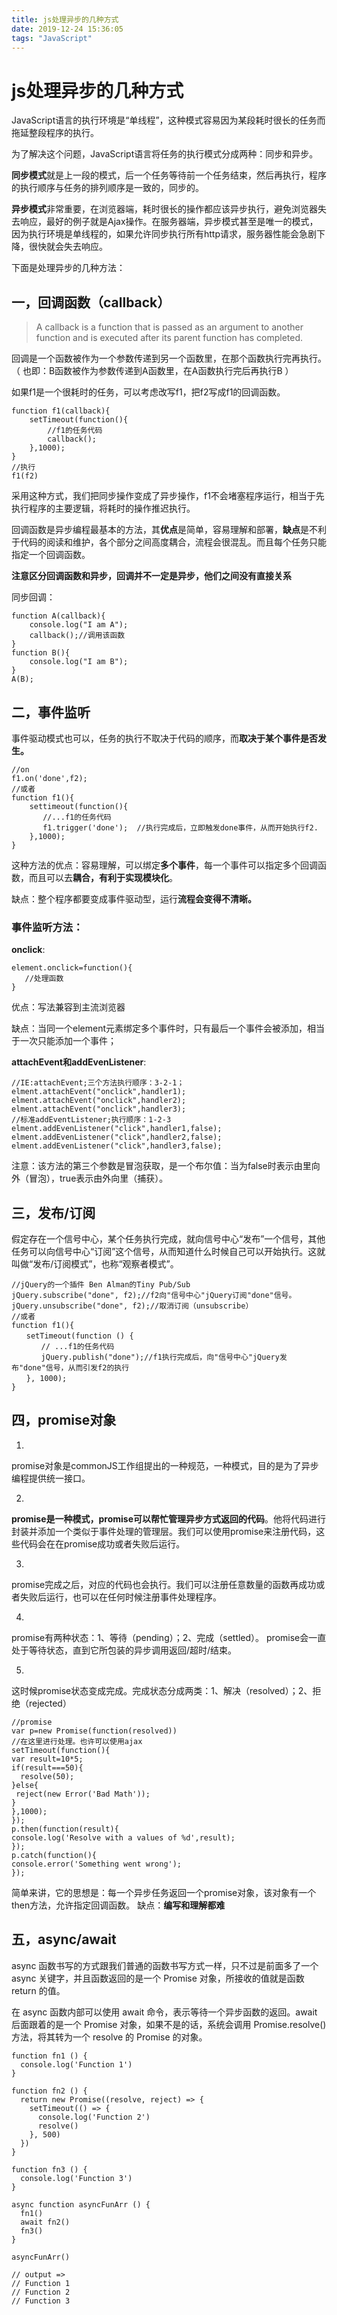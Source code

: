 ```yaml
---
title: js处理异步的几种方式
date: 2019-12-24 15:36:05
tags: "JavaScript"
---
```



# js处理异步的几种方式


JavaScript语言的执行环境是“单线程”，这种模式容易因为某段耗时很长的任务而拖延整段程序的执行。

为了解决这个问题，JavaScript语言将任务的执行模式分成两种：同步和异步。

**同步模式**就是上一段的模式，后一个任务等待前一个任务结束，然后再执行，程序的执行顺序与任务的排列顺序是一致的，同步的。

**异步模式**非常重要，在浏览器端，耗时很长的操作都应该异步执行，避免浏览器失去响应，最好的例子就是Ajax操作。在服务器端，异步模式甚至是唯一的模式，因为执行环境是单线程的，如果允许同步执行所有http请求，服务器性能会急剧下降，很快就会失去响应。

下面是处理异步的几种方法：

## 一，回调函数（callback）

> A callback is a function that is passed as an argument to another function and is executed after its parent function has completed.

回调是一个函数被作为一个参数传递到另一个函数里，在那个函数执行完再执行。（ 也即：B函数被作为参数传递到A函数里，在A函数执行完后再执行B ）

如果f1是一个很耗时的任务，可以考虑改写f1，把f2写成f1的回调函数。

    function f1(callback){
        setTimeout(function(){
            //f1的任务代码
            callback();
        },1000);
    }
    //执行
    f1(f2)
    

采用这种方式，我们把同步操作变成了异步操作，f1不会堵塞程序运行，相当于先执行程序的主要逻辑，将耗时的操作推迟执行。

回调函数是异步编程最基本的方法，其**优点**是简单，容易理解和部署，**缺点**是不利于代码的阅读和维护，各个部分之间高度耦合，流程会很混乱。而且每个任务只能指定一个回调函数。

**注意区分回调函数和异步，回调并不一定是异步，他们之间没有直接关系**

同步回调：

    function A(callback){
        console.log("I am A");
        callback();//调用该函数
    }
    function B(){
        console.log("I am B");
    }
    A(B);
    

## 二，事件监听

事件驱动模式也可以，任务的执行不取决于代码的顺序，而**取决于某个事件是否发生。**

    //on
    f1.on('done',f2);
    //或者
    function f1(){
        settimeout(function(){
           //...f1的任务代码
           f1.trigger('done');  //执行完成后，立即触发done事件，从而开始执行f2.
        },1000);
    }
    

这种方法的优点：容易理解，可以绑定**多个事件**，每一个事件可以指定多个回调函数，而且可以去**耦合，有利于实现模块化**。

缺点：整个程序都要变成事件驱动型，运行**流程会变得不清晰。**

### 事件监听方法：

**onclick**:

    element.onclick=function(){
       //处理函数
    }
    

优点：写法兼容到主流浏览器

缺点：当同一个element元素绑定多个事件时，只有最后一个事件会被添加，相当于一次只能添加一个事件；

**attachEvent和addEvenListener**:

    //IE:attachEvent;三个方法执行顺序：3-2-1；
    elment.attachEvent("onclick",handler1);
    elment.attachEvent("onclick",handler2);
    elment.attachEvent("onclick",handler3);
    //标准addEventListener;执行顺序：1-2-3
    elment.addEvenListener("click",handler1,false);
    elment.addEvenListener("click",handler2,false);
    elment.addEvenListener("click",handler3,false);
    

注意：该方法的第三个参数是冒泡获取，是一个布尔值：当为false时表示由里向外（冒泡），true表示由外向里（捕获）。

## 三，发布/订阅

假定存在一个信号中心，某个任务执行完成，就向信号中心“发布”一个信号，其他任务可以向信号中心“订阅”这个信号，从而知道什么时候自己可以开始执行。这就叫做“发布/订阅模式”，也称“观察者模式”。

    //jQuery的一个插件 Ben Alman的Tiny Pub/Sub
    jQuery.subscribe("done", f2);//f2向"信号中心"jQuery订阅"done"信号。
    jQuery.unsubscribe("done", f2);//取消订阅（unsubscribe）
    //或者
    function f1(){
    　　setTimeout(function () {
    　　　　// ...f1的任务代码
    　　　　jQuery.publish("done");//f1执行完成后，向"信号中心"jQuery发布"done"信号，从而引发f2的执行
    　　}, 1000);
    }
    

## 四，promise对象

1. 
promise对象是commonJS工作组提出的一种规范，一种模式，目的是为了异步编程提供统一接口。

2. 
**promise是一种模式，promise可以帮忙管理异步方式返回的代码**。他将代码进行封装并添加一个类似于事件处理的管理层。我们可以使用promise来注册代码，这些代码会在在promise成功或者失败后运行。

3. 
promise完成之后，对应的代码也会执行。我们可以注册任意数量的函数再成功或者失败后运行，也可以在任何时候注册事件处理程序。

4. 
promise有两种状态：1、等待（pending）；2、完成（settled）。
promise会一直处于等待状态，直到它所包装的异步调用返回/超时/结束。

5. 
这时候promise状态变成完成。完成状态分成两类：1、解决（resolved）；2、拒绝（rejected）

    //promise
    var p=new Promise(function(resolved))
    //在这里进行处理。也许可以使用ajax
    setTimeout(function(){
    var result=10*5;
    if(result===50){
      resolve(50);
    }else{
     reject(new Error('Bad Math'));
    }
    },1000);
    });
    p.then(function(result){
    console.log('Resolve with a values of %d',result);
    });
    p.catch(function(){
    console.error('Something went wrong');
    });
    

简单来讲，它的思想是：每一个异步任务返回一个promise对象，该对象有一个then方法，允许指定回调函数。
缺点：**编写和理解都难**

## 五，async/await

async 函数书写的方式跟我们普通的函数书写方式一样，只不过是前面多了一个 async 关键字，并且函数返回的是一个 Promise 对象，所接收的值就是函数 return 的值。

在 async 函数内部可以使用 await 命令，表示等待一个异步函数的返回。await 后面跟着的是一个 Promise 对象，如果不是的话，系统会调用 Promise.resolve() 方法，将其转为一个 resolve 的 Promise 的对象。

    function fn1 () {
      console.log('Function 1')
    }
    
    function fn2 () {
      return new Promise((resolve, reject) => {
        setTimeout(() => {
          console.log('Function 2')
          resolve()
        }, 500)
      })
    }
    
    function fn3 () {
      console.log('Function 3')
    }
    
    async function asyncFunArr () {
      fn1()
      await fn2()
      fn3()
    }
    
    asyncFunArr()
    
    // output =>
    // Function 1
    // Function 2
    // Function 3
    


